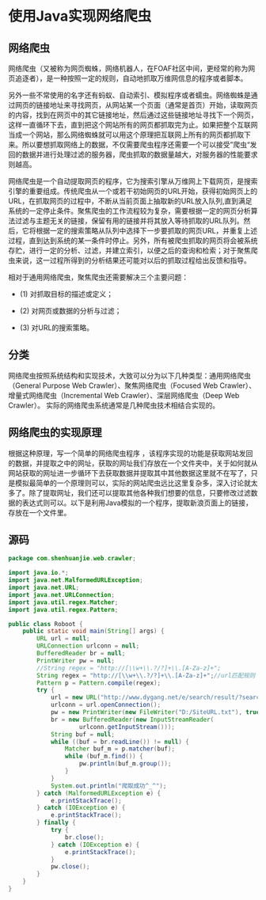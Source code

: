 # 使用Java实现网络爬虫

## 网络爬虫

网络爬虫（又被称为网页蜘蛛，网络机器人，在FOAF社区中间，更经常的称为网页追逐者），是一种按照一定的规则，自动地抓取万维网信息的程序或者脚本。

另外一些不常使用的名字还有蚂蚁、自动索引、模拟程序或者蠕虫。网络蜘蛛是通过网页的链接地址来寻找网页，从网站某一个页面（通常是首页）开始，读取网页的内容，找到在网页中的其它链接地址，然后通过这些链接地址寻找下一个网页，这样一直循环下去，直到把这个网站所有的网页都抓取完为止。如果把整个互联网当成一个网站，那么网络蜘蛛就可以用这个原理把互联网上所有的网页都抓取下来。所以要想抓取网络上的数据，不仅需要爬虫程序还需要一个可以接受”爬虫“发回的数据并进行处理过滤的服务器，爬虫抓取的数据量越大，对服务器的性能要求则越高。

网络爬虫是一个自动提取网页的程序，它为搜索引擎从万维网上下载网页，是搜索引擎的重要组成。传统爬虫从一个或若干初始网页的URL开始，获得初始网页上的URL，在抓取网页的过程中，不断从当前页面上抽取新的URL放入队列,直到满足系统的一定停止条件。聚焦爬虫的工作流程较为复杂，需要根据一定的网页分析算法过滤与主题无关的链接，保留有用的链接并将其放入等待抓取的URL队列。然后，它将根据一定的搜索策略从队列中选择下一步要抓取的网页URL，并重复上述过程，直到达到系统的某一条件时停止。另外，所有被爬虫抓取的网页将会被系统存贮，进行一定的分析、过滤，并建立索引，以便之后的查询和检索；对于聚焦爬虫来说，这一过程所得到的分析结果还可能对以后的抓取过程给出反馈和指导。

相对于通用网络爬虫，聚焦爬虫还需要解决三个主要问题：

* (1) 对抓取目标的描述或定义；

* (2) 对网页或数据的分析与过滤；

* (3) 对URL的搜索策略。

## 分类

网络爬虫按照系统结构和实现技术，大致可以分为以下几种类型：通用网络爬虫（General Purpose Web Crawler）、聚焦网络爬虫（Focused Web Crawler）、增量式网络爬虫（Incremental Web Crawler）、深层网络爬虫（Deep Web Crawler）。 实际的网络爬虫系统通常是几种爬虫技术相结合实现的。

## 网络爬虫的实现原理

根据这种原理，写一个简单的网络爬虫程序 ，该程序实现的功能是获取网站发回的数据，并提取之中的网址，获取的网址我们存放在一个文件夹中，关于如何就从网站获取的网址进一步循环下去获取数据并提取其中其他数据这里就不在写了，只是模拟最简单的一个原理则可以，实际的网站爬虫远比这里复杂多，深入讨论就太多了。除了提取网址，我们还可以提取其他各种我们想要的信息，只要修改过滤数据的表达式则可以。以下是利用Java模拟的一个程序，提取新浪页面上的链接，存放在一个文件里。

## 源码

```java
package com.shenhuanjie.web.crawler;

import java.io.*;
import java.net.MalformedURLException;
import java.net.URL;
import java.net.URLConnection;
import java.util.regex.Matcher;
import java.util.regex.Pattern;

public class Roboot {
    public static void main(String[] args) {
        URL url = null;
        URLConnection urlconn = null;
        BufferedReader br = null;
        PrintWriter pw = null;
        //String regex = "http://[\\w+\\.?/?]+\\.[A-Za-z]+";
        String regex = "http://[\\w+\\.?/?]+\\.[A-Za-z]+";//url匹配规则
        Pattern p = Pattern.compile(regex);
        try {
            url = new URL("http://www.dygang.net/e/search/result/?searchid=176165");//爬取的网址、这里爬取的是一个生物网站
            urlconn = url.openConnection();
            pw = new PrintWriter(new FileWriter("D:/SiteURL.txt"), true);//将爬取到的链接放到D盘的SiteURL文件中
            br = new BufferedReader(new InputStreamReader(
                    urlconn.getInputStream()));
            String buf = null;
            while ((buf = br.readLine()) != null) {
                Matcher buf_m = p.matcher(buf);
                while (buf_m.find()) {
                    pw.println(buf_m.group());
                }
            }
            System.out.println("爬取成功^_^");
        } catch (MalformedURLException e) {
            e.printStackTrace();
        } catch (IOException e) {
            e.printStackTrace();
        } finally {
            try {
                br.close();
            } catch (IOException e) {
                e.printStackTrace();
            }
            pw.close();
        }
    }
}
```